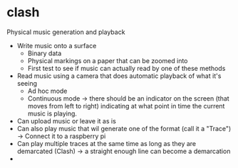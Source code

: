 # clash
Physical music generation and playback

* Write music onto a surface
  * Binary data
  * Physical markings on a paper that can be zoomed into
  * First test to see if music can actually read by one of these methods
* Read music using a camera that does automatic playback of what it's seeing
  * Ad hoc mode
  * Continuous mode -> there should be an indicator on the screen (that moves from left to right) indicating at what point in time the current music is playing.
* Can upload music or leave it as is
* Can also play music that wil generate one of the format (call it a "Trace") -> Connect it to a raspberry pi
* Can play multiple traces at the same time as long as they are demarcated (Clash) -> a straight enough line can become a demarcation
* 
